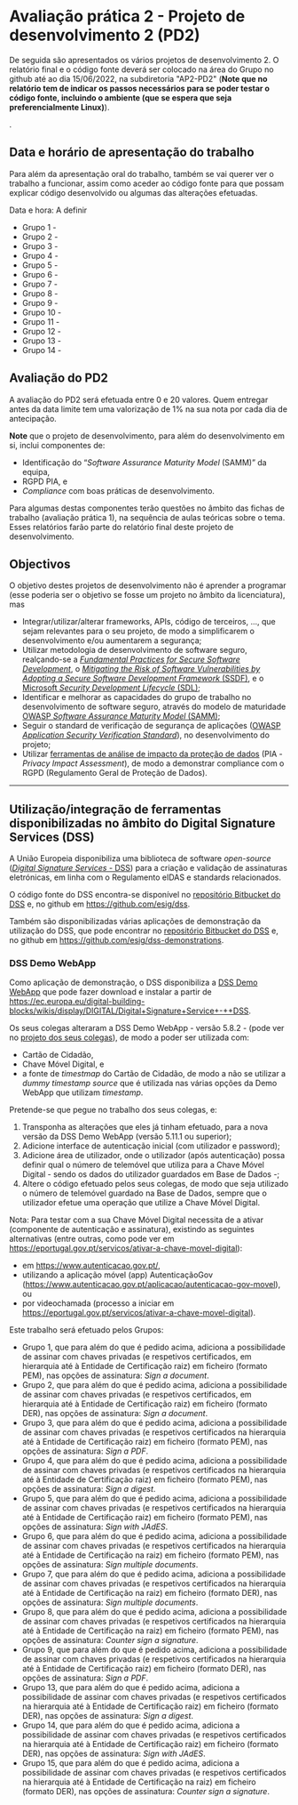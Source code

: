 
# Avaliação prática 2 - Projeto de desenvolvimento 2 (PD2)

De seguida são apresentados os vários projetos de desenvolvimento 2. O relatório final e o código fonte deverá ser colocado na área do Grupo no github até ao dia 15/06/2022, na subdiretoria "AP2-PD2" (**Note que no relatório tem de indicar os passos necessários para se poder testar o código fonte, incluindo o ambiente (que se espera que seja preferencialmente Linux)**).

.

## Data e horário de apresentação do trabalho

Para além da apresentação oral do trabalho, também se vai querer ver o trabalho a funcionar, assim como aceder ao código fonte para que possam explicar código desenvolvido ou algumas das alterações efetuadas.

Data e hora: A definir

+ Grupo 1 -
+ Grupo 2 -
+ Grupo 3 -
+ Grupo 4 -
+ Grupo 5 -
+ Grupo 6 -
+ Grupo 7 -
+ Grupo 8 -
+ Grupo 9 -
+ Grupo 10 -
+ Grupo 11 -
+ Grupo 12 -
+ Grupo 13 -
+ Grupo 14 -

## Avaliação do PD2

A avaliação do PD2 será efetuada entre 0 e 20 valores. Quem entregar antes da data limite tem uma valorização de 1% na sua nota por cada dia de antecipação.

**Note** que o projeto de desenvolvimento, para além do desenvolvimento em si, inclui componentes de:

+ Identificação do “_Software Assurance Maturity Model_ (SAMM)” da equipa,
+ RGPD PIA, e
+ _Compliance_ com boas práticas de desenvolvimento.

Para algumas destas componentes terão questões no âmbito das fichas de trabalho (avaliação prática 1), na sequência de aulas teóricas sobre o tema. Esses relatórios farão parte do relatório final deste projeto de desenvolvimento.

## Objectivos

O objetivo destes projetos de desenvolvimento não é aprender a programar (esse poderia ser o objetivo se fosse um projeto no âmbito da licenciatura), mas

+ Integrar/utilizar/alterar frameworks, APIs, código de terceiros, ..., que sejam relevantes para o seu projeto, de modo a simplificarem o desenvolvimento e/ou aumentarem a segurança;
+ Utilizar metodologia de desenvolvimento de software seguro, realçando-se a [_Fundamental Practices for Secure Software Development_](https://safecode.org/resource-secure-development-practices/fundamental-practices-secure-software-development-2/), o [_Mitigating the Risk of Software Vulnerabilities by Adopting a Secure Software Development Framework_ (SSDF)](https://csrc.nist.gov/publications/detail/sp/800-218/final), e o [Microsoft _Security Development Lifecycle_ (SDL)](https://www.microsoft.com/en-us/securityengineering/sdl);
+ Identificar e melhorar as capacidades do grupo de trabalho no desenvolvimento de software seguro, através do modelo de maturidade [OWASP _Software Assurance Maturity Model_ (SAMM)](https://owasp.org/www-project-samm/);
+ Seguir o standard de verificação de segurança de aplicações ([OWASP _Application Security Verification Standard_](https://github.com/OWASP/ASVS)), no desenvolvimento do projeto;
+ Utilizar [ferramentas de análise de impacto da proteção de dados](https://www.cnil.fr/en/privacy-impact-assessment-pia) (PIA - _Privacy Impact Assessment_), de modo a demonstrar compliance com o RGPD (Regulamento Geral de Proteção de Dados).

----

## Utilização/integração de ferramentas disponibilizadas no âmbito do Digital Signature Services (DSS)

A União Europeia disponibiliza uma biblioteca de software _open-source_ ([_Digital Signature Services_ - DSS](https://ec.europa.eu/digital-building-blocks/wikis/display/DIGITAL/Digital+Signature+Service+-++DSS)) para a criação e validação de assinaturas eletrónicas, em linha com o Regulamento eIDAS e standards relacionados.

O código fonte do DSS encontra-se disponível no [repositório Bitbucket do DSS](https://ec.europa.eu/digital-building-blocks/code/projects/ESIG/repos/dss/browse) e, no github em <https://github.com/esig/dss>.

Também são disponibilizadas várias aplicações de demonstração da utilização do DSS, que pode encontrar no [repositório Bitbucket do DSS](https://ec.europa.eu/digital-building-blocks/code/projects/ESIG/repos/dss-demos/browse) e, no github em <https://github.com/esig/dss-demonstrations>.

### DSS Demo WebApp

Como aplicação de demonstração, o DSS disponibiliza a [DSS Demo WebApp](https://ec.europa.eu/cefdigital/DSS/webapp-demo/home) que pode fazer download e instalar a partir de <https://ec.europa.eu/digital-building-blocks/wikis/display/DIGITAL/Digital+Signature+Service+-++DSS>.

Os seus colegas alteraram a DSS Demo WebApp - versão 5.8.2 - (pode ver no [projeto dos seus colegas](https://github.com/uminho-miei-engseg-20-21/Grupo3/tree/main/AP2-PD)), de modo a poder ser utilizada com:

+ Cartão de Cidadão,
+ Chave Móvel Digital, e
+ a fonte de _timestmap_ do Cartão de Cidadão, de modo a não se utilizar a _dummy timestamp source_ que é utilizada nas várias opções da Demo WebApp que utilizam _timestamp_.

Pretende-se que pegue no trabalho dos seus colegas, e:

1. Transponha as alterações que eles já tinham efetuado, para a nova versão da DSS Demo WebApp (versão 5.11.1 ou superior);
2. Adicione interface de autenticação inicial (com utilizador e password);
3. Adicione área de utilizador, onde o utilizador (após autenticação) possa definir qual o número de telemóvel que utiliza para a Chave Móvel Digital - sendo os dados do utilizador guardados em Base de Dados -;
4. Altere o código efetuado pelos seus colegas, de modo que seja utilizado o número de telemóvel guardado na Base de Dados, sempre que o utilizador efetue uma operação que utilize a Chave Móvel Digital.

Nota: Para testar com a sua Chave Móvel Digital necessita de a ativar (componente de autenticação e assinatura), existindo as seguintes alternativas (entre outras, como pode ver em <https://eportugal.gov.pt/servicos/ativar-a-chave-movel-digital>):

+ em <https://www.autenticacao.gov.pt/>,
+ utilizando a aplicação móvel (app) AutenticaçãoGov (<https://www.autenticacao.gov.pt/aplicacao/autenticacao-gov-movel>), ou
+ por videochamada (processo a iniciar em <https://eportugal.gov.pt/servicos/ativar-a-chave-movel-digital>).

Este trabalho será efetuado pelos Grupos:

+ Grupo 1, que para além do que é pedido acima, adiciona a possibilidade de assinar com chaves privadas (e respetivos certificados, em hierarquia até à Entidade de Certificação raiz) em ficheiro (formato PEM), nas opções de assinatura: _Sign a document_.
+ Grupo 2, que para além do que é pedido acima, adiciona a possibilidade de assinar com chaves privadas (e respetivos certificados, em hierarquia até à Entidade de Certificação raiz) em ficheiro (formato DER), nas opções de assinatura: _Sign a document_.
+ Grupo 3, que para além do que é pedido acima, adiciona a possibilidade de assinar com chaves privadas (e respetivos certificados na hierarquia até à Entidade de Certificação raiz) em ficheiro (formato PEM),  nas opções de assinatura: _Sign a PDF_.
+ Grupo 4, que para além do que é pedido acima, adiciona a possibilidade de assinar com chaves privadas (e respetivos certificados na hierarquia até à Entidade de Certificação raiz) em ficheiro (formato PEM),  nas opções de assinatura: _Sign a digest_.
+ Grupo 5, que para além do que é pedido acima, adiciona a possibilidade de assinar com chaves privadas (e respetivos certificados na hierarquia até à Entidade de Certificação raiz) em ficheiro (formato PEM),  nas opções de assinatura: _Sign with JAdES_.
+ Grupo 6, que para além do que é pedido acima, adiciona a possibilidade de assinar com chaves privadas (e respetivos certificados na hierarquia até à Entidade de Certificação na raiz) em ficheiro (formato PEM),  nas opções de assinatura: _Sign multiple documents_.
+ Grupo 7, que para além do que é pedido acima, adiciona a possibilidade de assinar com chaves privadas (e respetivos certificados na hierarquia até à Entidade de Certificação na raiz) em ficheiro (formato DER),  nas opções de assinatura: _Sign multiple documents_.
+ Grupo 8, que para além do que é pedido acima, adiciona a possibilidade de assinar com chaves privadas (e respetivos certificados na hierarquia até à Entidade de Certificação na raiz) em ficheiro (formato PEM),  nas opções de assinatura: _Counter sign a signature_.
+ Grupo 9, que para além do que é pedido acima, adiciona a possibilidade de assinar com chaves privadas (e respetivos certificados na hierarquia até à Entidade de Certificação raiz) em ficheiro (formato DER),  nas opções de assinatura: _Sign a PDF_.
+ Grupo 13, que para além do que é pedido acima, adiciona a possibilidade de assinar com chaves privadas (e respetivos certificados na hierarquia até à Entidade de Certificação raiz) em ficheiro (formato DER),  nas opções de assinatura: _Sign a digest_.
+ Grupo 14, que para além do que é pedido acima, adiciona a possibilidade de assinar com chaves privadas (e respetivos certificados na hierarquia até à Entidade de Certificação raiz) em ficheiro (formato DER),  nas opções de assinatura: _Sign with JAdES_.
+ Grupo 15, que para além do que é pedido acima, adiciona a possibilidade de assinar com chaves privadas (e respetivos certificados na hierarquia até à Entidade de Certificação na raiz) em ficheiro (formato DER),  nas opções de assinatura: _Counter sign a signature_.
